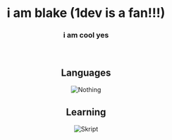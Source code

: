 <div align="center">
  <h1 style="font-weight: bold;">i am blake (1dev is a fan!!!)</h1>
  <h3>i am cool yes</h3>
  <br/>
  <h2 style="font-weight: bold;">Languages</h2>
  <div>
    <img alt="Nothing" src="https://img.shields.io/badge/-nothing-040a16?style=for-the-badge&logo=nothing">
  </div>
  <h2 style="font-weight: bold;">Learning</h2>
  <div>
    <img alt="Skript" src="https://img.shields.io/badge/-skript-040a16?style=for-the-badge&logo=skript">
  </div>
  
